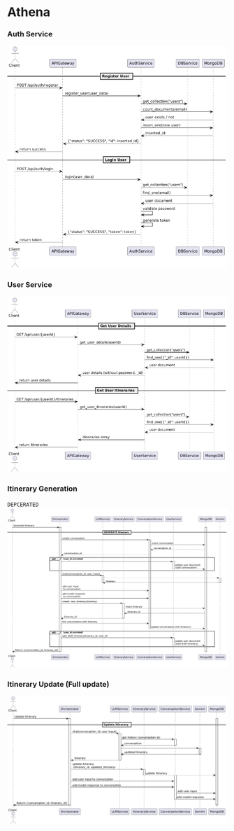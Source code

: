 # Athena

### Auth Service
![Authorization flow](./docs/Auth%20Service.png)

### User Service
![User Flow](./docs/User%20Service.png)


### Itinerary Generation
`DEPCERATED`
![Generate Itinerary Flow](./docs/Generate%20Itinerary%20Flow.png)

### Itinerary Update (Full update)
![Update Itinerary Flow](./docs/Update%20Itinerary.png)